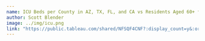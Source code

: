 ```yaml
---
name: ICU Beds per County in AZ, TX, FL, and CA vs Residents Aged 60+ for each ICU Bed
author: Scott Blender
image: ../img/icu.png
link: "https://public.tableau.com/shared/NFSQF4CNF?:display_count=y&:origin=viz_share_link"
---
```

